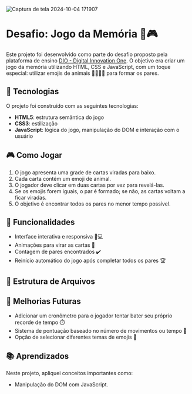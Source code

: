 ![Captura de tela 2024-10-04 171907](https://github.com/user-attachments/assets/f0b1040d-26fb-41d9-8777-5c828ce17c8b)

# Desafio: Jogo da Memória 🧠🎮

Este projeto foi desenvolvido como parte do desafio proposto pela plataforma de ensino [DIO - Digital Innovation One](https://www.dio.me/). O objetivo era criar um jogo da memória utilizando HTML, CSS e JavaScript, com um toque especial: utilizar emojis de animais 🐶🐱🐰🐵 para formar os pares.

## 🚀 Tecnologias

O projeto foi construído com as seguintes tecnologias:

- **HTML5**: estrutura semântica do jogo
- **CSS3**: estilização 
- **JavaScript**: lógica do jogo, manipulação do DOM e interação com o usuário

## 🎮 Como Jogar

1. O jogo apresenta uma grade de cartas viradas para baixo.
2. Cada carta contém um emoji de animal.
3. O jogador deve clicar em duas cartas por vez para revelá-las.
4. Se os emojis forem iguais, o par é formado; se não, as cartas voltam a ficar viradas.
5. O objetivo é encontrar todos os pares no menor tempo possível.

## 🔧 Funcionalidades

- Interface interativa e responsiva 📱💻
- Animações para virar as cartas 🔄
- Contagem de pares encontrados ✔️
- Reinício automático do jogo após completar todos os pares 🏆

## 📁 Estrutura de Arquivos


## 🐾 Melhorias Futuras

- Adicionar um cronômetro para o jogador tentar bater seu próprio recorde de tempo ⏱️
- Sistema de pontuação baseado no número de movimentos ou tempo 🏅
- Opção de selecionar diferentes temas de emojis 🎨

## 📚 Aprendizados

Neste projeto, apliquei conceitos importantes como:
- Manipulação do DOM com JavaScript.
